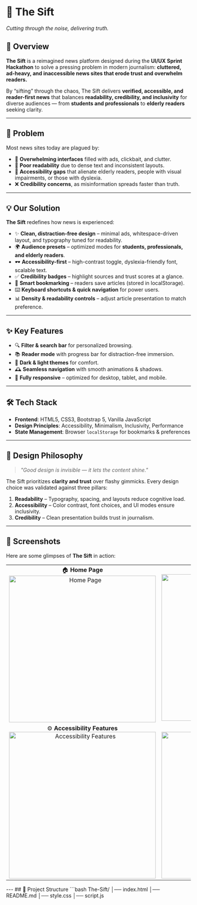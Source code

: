 # 📰 The Sift  
*Cutting through the noise, delivering truth.*  

## 🚀 Overview  
**The Sift** is a reimagined news platform designed during the **UI/UX Sprint Hackathon** to solve a pressing problem in modern journalism: **cluttered, ad-heavy, and inaccessible news sites that erode trust and overwhelm readers.**  

By “sifting” through the chaos, The Sift delivers **verified, accessible, and reader-first news** that balances **readability, credibility, and inclusivity** for diverse audiences — from **students and professionals** to **elderly readers** seeking clarity.  

---

## 🎯 Problem  
Most news sites today are plagued by:  
- 🧱 **Overwhelming interfaces** filled with ads, clickbait, and clutter.  
- 🤯 **Poor readability** due to dense text and inconsistent layouts.  
- 🚫 **Accessibility gaps** that alienate elderly readers, people with visual impairments, or those with dyslexia.  
- ❌ **Credibility concerns**, as misinformation spreads faster than truth.  

---

## 💡 Our Solution  
**The Sift** redefines how news is experienced:  

- ✨ **Clean, distraction-free design** – minimal ads, whitespace-driven layout, and typography tuned for readability.  
- 🌍 **Audience presets** – optimized modes for **students, professionals, and elderly readers**.  
- 🕶️ **Accessibility-first** – high-contrast toggle, dyslexia-friendly font, scalable text.  
- ✅ **Credibility badges** – highlight sources and trust scores at a glance.  
- 📌 **Smart bookmarking** – readers save articles (stored in localStorage).  
- ⌨️ **Keyboard shortcuts & quick navigation** for power users.  
- 📊 **Density & readability controls** – adjust article presentation to match preference.  

---

## ✨ Key Features  
- 🔍 **Filter & search bar** for personalized browsing.  
- 📚 **Reader mode** with progress bar for distraction-free immersion.  
- 🖤 **Dark & light themes** for comfort.  
- 🕰️ **Seamless navigation** with smooth animations & shadows.  
- 📱 **Fully responsive** – optimized for desktop, tablet, and mobile.  

---

## 🛠️ Tech Stack  
- **Frontend**: HTML5, CSS3, Bootstrap 5, Vanilla JavaScript  
- **Design Principles**: Accessibility, Minimalism, Inclusivity, Performance  
- **State Management**: Browser `localStorage` for bookmarks & preferences  

---

## 🎨 Design Philosophy  
> *"Good design is invisible — it lets the content shine."*  

The Sift prioritizes **clarity and trust** over flashy gimmicks. Every design choice was validated against three pillars:  
1. **Readability** – Typography, spacing, and layouts reduce cognitive load.  
2. **Accessibility** – Color contrast, font choices, and UI modes ensure inclusivity.  
3. **Credibility** – Clean presentation builds trust in journalism.  

---

## 📸 Screenshots  

Here are some glimpses of **The Sift** in action:  

<div align="center">

<table>
  <tr>
    <td align="center">
      🏠 <b>Home Page</b><br>
      <img src="screenshots/home.png" alt="Home Page" width="400"/>
    </td>
    <td align="center">
      📖 <b>Reader Mode</b><br>
      <img src="screenshots/reader-mode.png" alt="Reader Mode" width="400"/>
    </td>
  </tr>
  <tr>
    <td align="center">
      ⚙️ <b>Accessibility Features</b><br>
      <img src="screenshots/accessibility.png" alt="Accessibility Features" width="400"/>
    </td>
    <td align="center">
      🌙 <b>Dark Mode</b><br>
      <img src="screenshots/dark-mode.png" alt="Dark Mode" width="400"/>
    </td>
  </tr>
</table>

</div>
---
## 📂 Project Structure  
```bash
The-Sift/
│── index.html   
│── README.md
│── style.css
│── script.js
 
